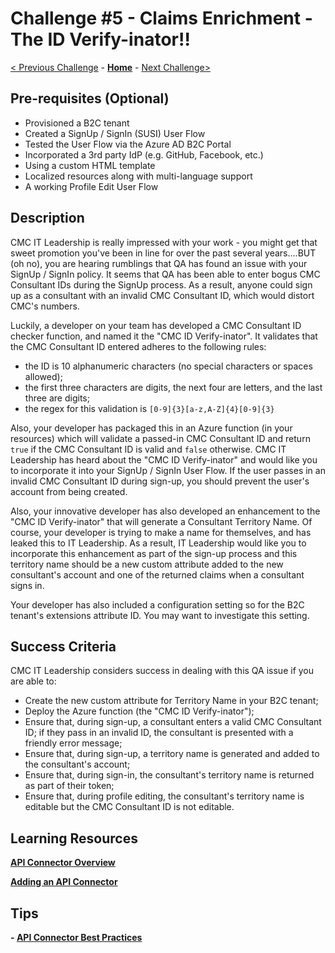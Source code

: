 # Challenge \#5 - Claims Enrichment - The ID Verify-inator!!

[< Previous Challenge](./04-l14n.md) - **[Home](../readme.md)** - [Next Challenge>](./06-conditional-access.md)

## Pre-requisites (Optional)

- Provisioned a B2C tenant
- Created a SignUp / SignIn (SUSI) User Flow
- Tested the User Flow via the Azure AD B2C Portal
- Incorporated a 3rd party IdP (e.g. GitHub, Facebook, etc.)
- Using a custom HTML template
- Localized resources along with multi-language support
- A working Profile Edit User Flow

## Description

CMC IT Leadership is really impressed with your work - you might get that sweet promotion you've been in line for over the past several years....BUT (oh no), you are hearing rumblings that QA has found an issue with your SignUp / SignIn policy. It seems that QA has been able to enter bogus CMC Consultant IDs during the SignUp process. As a result, anyone could sign up as a consultant with an invalid CMC Consultant ID, which would distort CMC's numbers.

Luckily, a developer on your team has developed a CMC Consultant ID checker function, and named it the "CMC ID Verify-inator". It validates that the CMC Consultant ID entered adheres to the following rules:

- the ID is 10 alphanumeric characters (no special characters or spaces allowed);
- the first three characters are digits, the next four are letters, and the last three are digits;
- the regex for this validation is `[0-9]{3}[a-z,A-Z]{4}[0-9]{3}`

Also, your developer has packaged this in an Azure function (in your resources) which will validate a passed-in CMC Consultant ID and return `true` if the CMC Consultant ID is valid and `false` otherwise. CMC IT Leadership has heard about the "CMC ID Verify-inator" and would like you to incorporate it into your SignUp / SignIn User Flow. If the user passes in an invalid CMC Consultant ID during sign-up, you should prevent the user's account from being created.

Also, your innovative developer has also developed an enhancement to the "CMC ID Verify-inator" that will generate a Consultant Territory Name. Of course, your developer is trying to make a name for themselves, and has leaked this to IT Leadership. As a result, IT Leadership would like you to incorporate this enhancement as part of the sign-up process and this territory name should be a new custom attribute added to the new consultant's account and one of the returned claims when a consultant signs in.

Your developer has also included a configuration setting so for the B2C tenant's extensions attribute ID. You may want to investigate this setting.

## Success Criteria

CMC IT Leadership considers success in dealing with this QA issue if you are able to:

- Create the new custom attribute for Territory Name in your B2C tenant;
- Deploy the Azure function (the "CMC ID Verify-inator");
- Ensure that, during sign-up, a consultant enters a valid CMC Consultant ID; if they pass in an invalid ID, the consultant is presented with a friendly error message;
- Ensure that, during sign-up, a territory name is generated and added to the consultant's account;
- Ensure that, during sign-in, the consultant's territory name is returned as part of their token;
- Ensure that, during profile editing, the consultant's territory name is editable but the CMC Consultant ID is not editable.

## Learning Resources

**[API Connector Overview](https://docs.microsoft.com/en-us/azure/active-directory-b2c/api-connectors-overview)**

**[Adding an API Connector](https://docs.microsoft.com/en-us/azure/active-directory-b2c/add-api-connector)**

## Tips

**- [API Connector Best Practices](https://docs.microsoft.com/en-us/azure/active-directory-b2c/add-api-connector#best-practices-and-how-to-troubleshoot)**
